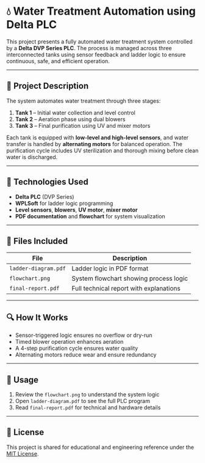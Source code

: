 # 💧 Water Treatment Automation using Delta PLC

This project presents a fully automated water treatment system controlled by a **Delta DVP Series PLC**. The process is managed across three interconnected tanks using sensor feedback and ladder logic to ensure continuous, safe, and efficient operation.

---

## 📑 Project Description

The system automates water treatment through three stages:

1. **Tank 1** – Initial water collection and level control  
2. **Tank 2** – Aeration phase using dual blowers  
3. **Tank 3** – Final purification using UV and mixer motors  

Each tank is equipped with **low-level and high-level sensors**, and water transfer is handled by **alternating motors** for balanced operation. The purification cycle includes UV sterilization and thorough mixing before clean water is discharged.

---

## 🧠 Technologies Used

- **Delta PLC** (DVP Series)
- **WPLSoft** for ladder logic programming
- **Level sensors**, **blowers**, **UV motor**, **mixer motor**
- **PDF documentation** and **flowchart** for system visualization

---

## 📂 Files Included

| File                        | Description                              |
|-----------------------------|------------------------------------------|
| `ladder-diagram.pdf`        | Ladder logic in PDF format               |
| `flowchart.png`             | System flowchart showing process logic   |
| `final-report.pdf`          | Full technical report with explanations  |

---

## 🔍 How It Works

- Sensor-triggered logic ensures no overflow or dry-run
- Timed blower operation enhances aeration
- A 4-step purification cycle ensures water quality
- Alternating motors reduce wear and ensure redundancy

---

## 📘 Usage

1. Review the `flowchart.png` to understand the system logic  
2. Open `ladder-diagram.pdf` to see the full PLC program  
3. Read `final-report.pdf` for technical and hardware details

---

## 📜 License

This project is shared for educational and engineering reference under the [MIT License](LICENSE).
